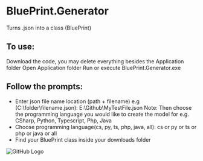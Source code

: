 # BluePrint.Generator
Turns .json into a class (BluePrint)

## To use:
Download the code, you may delete everything besides the Application folder
Open Application folder
Run or execute BluePrint.Generator.exe

## Follow the prompts:
 - Enter json file name location (path + filename) e.g (C:\folder\filename.json): E:\Github\MyTestFile.json
Note: Then choose the programming language you would like to create the model for e.g. CSharp, Python, Typescript, Php, Java
 - Choose programming language(cs, py, ts, php, java, all): cs or py or ts or php or java or all
 - Find your BluePrint class inside your downloads folder 

![GitHub Logo](https://github.githubassets.com/images/modules/logos_page/GitHub-Mark.png)
